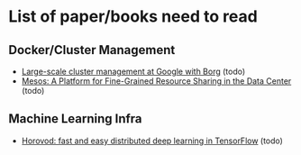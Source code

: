 # List of paper/books need to read
## Docker/Cluster Management
 - [Large-scale cluster management at Google with Borg](https://static.googleusercontent.com/media/research.google.com/en//pubs/archive/43438.pdf) (todo)
 - [Mesos: A Platform for Fine-Grained Resource Sharing in the Data Center](http://twinkie.homedns.org/TechDocs/mesos_tech_report.pdf) (todo)

## Machine Learning Infra
 - [Horovod: fast and easy distributed deep learning in TensorFlow](https://arxiv.org/abs/1802.05799) (todo)

